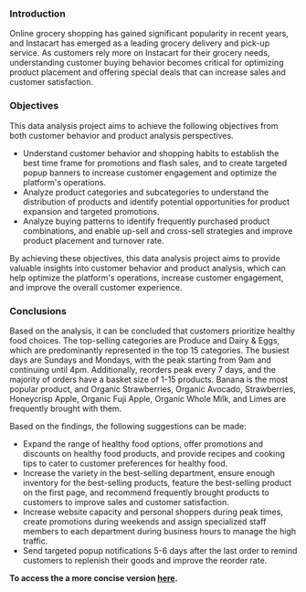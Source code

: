### **Introduction**

Online grocery shopping has gained significant popularity in recent years, and Instacart has emerged as a leading grocery delivery and pick-up service. As customers rely more on Instacart for their grocery needs, understanding customer buying behavior becomes critical for optimizing product placement and offering special deals that can increase sales and customer satisfaction.

### **Objectives**

This data analysis project aims to achieve the following objectives from both customer behavior and product analysis perspectives.

- Understand customer behavior and shopping habits to establish the best time frame for promotions and flash sales, and to create targeted popup banners to increase customer engagement and optimize the platform's operations.
- Analyze product categories and subcategories to understand the distribution of products and identify potential opportunities for product expansion and targeted promotions.
- Analyze buying patterns to identify frequently purchased product combinations, and enable up-sell and cross-sell strategies and improve product placement and turnover rate.

By achieving these objectives, this data analysis project aims to provide valuable insights into customer behavior and product analysis, which can help optimize the platform's operations, increase customer engagement, and improve the overall customer experience.

### **Conclusions**

Based on the analysis, it can be concluded that customers prioritize healthy food choices. The top-selling categories are Produce and Dairy & Eggs, which are predominantly represented in the top 15 categories. The busiest days are Sundays and Mondays, with the peak starting from 9am and continuing until 4pm. Additionally, reorders peak every 7 days, and the majority of orders have a basket size of 1-15 products. Banana is the most popular product, and Organic Strawberries, Organic Avocado, Strawberries, Honeycrisp Apple, Organic Fuji Apple, Organic Whole Milk, and Limes are frequently brought with them.

Based on the findings, the following suggestions can be made:

- Expand the range of healthy food options, offer promotions and discounts on healthy food products, and provide recipes and cooking tips to cater to customer preferences for healthy food.
- Increase the variety in the best-selling department, ensure enough inventory for the best-selling products, feature the best-selling product on the first page, and recommend frequently brought products to customers to improve sales and customer satisfaction.
- Increase website capacity and personal shoppers during peak times, create promotions during weekends and assign specialized staff members to each department during business hours to manage the high traffic.
- Send targeted popup notifications 5-6 days after the last order to remind customers to replenish their goods and improve the reorder rate.

**To access the a more concise version [here](https://public.tableau.com/views/MarketBasketAnalysis_16781868925460/Story?:language=en-GB&:display_count=n&:origin=viz_share_link).**
